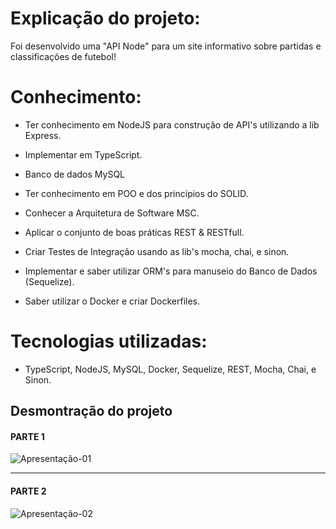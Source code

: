 # Explicação do projeto:

Foi desenvolvido uma "API Node" para um site informativo sobre partidas e classificações de futebol!

# Conhecimento:

- Ter conhecimento em NodeJS para construção de API's utilizando a lib Express.

- Implementar em TypeScript.

- Banco de dados MySQL

- Ter conhecimento em POO e dos princípios do SOLID.

- Conhecer a Arquitetura de Software MSC.

- Aplicar o conjunto de boas práticas REST & RESTfull.

- Criar Testes de Integração usando as lib's mocha, chai, e sinon.

- Implementar e saber utilizar ORM's para manuseio do Banco de Dados (Sequelize).

- Saber utilizar o Docker e criar Dockerfiles.

# Tecnologias utilizadas:
- TypeScript, NodeJS, MySQL, Docker, Sequelize, REST, Mocha, Chai, e Sinon.

## Desmontração do projeto

#### PARTE 1
![Apresentação-01](assets/example-01.gif)

---

#### PARTE 2
![Apresentação-02](assets/example-02.gif)
